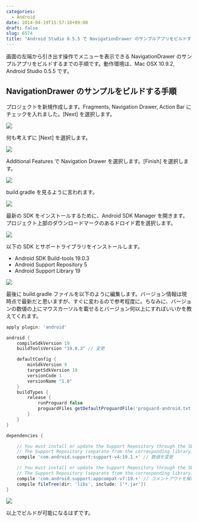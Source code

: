 ```yaml
---
categories:
  - Android
date: 2014-04-19T15:57:18+09:00
draft: false
slug: 6574
title: "Android Studio 0.5.5 で NavigationDrawer のサンプルアプリをビルドする"
---
```


画面の左端から引き出す操作でメニューを表示できる NavigationDrawer のサンプルアプリをビルドするまでの手順です。動作環境は、Mac OSX 10.9.2, Android Studio 0.5.5 です。

## NavigationDrawer のサンプルをビルドする手順

プロジェクトを新規作成します。Fragments, Navigation Drawer, Action Bar にチェックを入れました。[Next] を選択します。

![](/images/2014/04/6574_1.png)

何も考えずに [Next] を選択します。

![](/images/2014/04/6574_2.png)

Additional Features で Navigation Drawer を選択します。[Finish] を選択します。

![](/images/2014/04/6574_3.png)

build.gradle を見るように言われます。

![](/images/2014/04/6574_4.png)

最新の SDK をインストールするために、Android SDK Manager を開きます。プロジェクト上部のダウンロードマークのあるドロイド君を選択します。

![](/images/2014/04/6574_5.png)

以下の SDK とサポートライブラリをインストールします。

* Android SDK Build-tools 19.0.3
* Android Support Repository 5
* Android Support Library 19

![](/images/2014/04/6574_6.png)

最後に build.gradle ファイルを以下のように編集します。バージョン情報は現時点で最新だと思いますが、すぐに変わるので参考程度に。ちなみに、バージョンの数値の上にマウスカーソルを載せるとバージョン何以上にすればいいかを教えてくれます。

```gradle
apply plugin: 'android'

android {
    compileSdkVersion 19
    buildToolsVersion "19.0.3" // 変更

    defaultConfig {
        minSdkVersion 9
        targetSdkVersion 19
        versionCode 1
        versionName "1.0"
    }
    buildTypes {
        release {
            runProguard false
            proguardFiles getDefaultProguardFile('proguard-android.txt'), 'proguard-rules.txt'
        }
    }
}

dependencies {

    // You must install or update the Support Repository through the SDK manager to use this dependency.
    // The Support Repository (separate from the corresponding library) can be found in the Extras category.
    compile 'com.android.support:support-v4:19.1.+' // 数値を変更

    // You must install or update the Support Repository through the SDK manager to use this dependency.
    // The Support Repository (separate from the corresponding library) can be found in the Extras category.
    compile 'com.android.support:appcompat-v7:19.+' // コメントアウトを解除
    compile fileTree(dir: 'libs', include: ['*.jar'])
}
```

![](/images/2014/04/6574_7.png)

以上でビルドが可能になるはずです。
